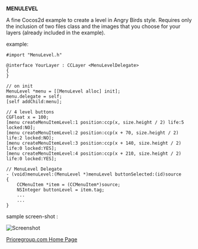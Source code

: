 **MENULEVEL**

A fine Cocos2d example to create a level in Angry Birds style.
Requires only the inclusion of two files class and the images that you
choose for your layers (already included in the example).

example:

    #import "MenuLevel.h"
    
    @interface YourLayer : CCLayer <MenuLevelDelegate>
	{
	}

	// on init
	MenuLevel *menu = [[MenuLevel alloc] init];
    menu.delegate = self;
    [self addChild:menu];

    // 4 level buttons
    CGFloat x = 100;
    [menu createMenuItemLevel:1 position:ccp(x, size.height / 2) life:5 locked:NO];
    [menu createMenuItemLevel:2 position:ccp(x + 70, size.height / 2) life:2 locked:NO];
    [menu createMenuItemLevel:3 position:ccp(x + 140, size.height / 2) life:0 locked:YES];
    [menu createMenuItemLevel:4 position:ccp(x + 210, size.height / 2) life:0 locked:YES];

	// MenuLevel Delegate
	- (void)menuLevel:(MenuLevel *)menuLevel buttonSelected:(id)source
	{
    	CCMenuItem *item = (CCMenuItem*)source;
    	NSInteger buttonLevel = item.tag;
    	...
    	...
	}	


sample screen-shot :

![Screenshot](http://www.prioregroup.com/images/github/menulevel/menulevel.jpg)

[Prioregroup.com Home Page](http://www.prioregroup.com)